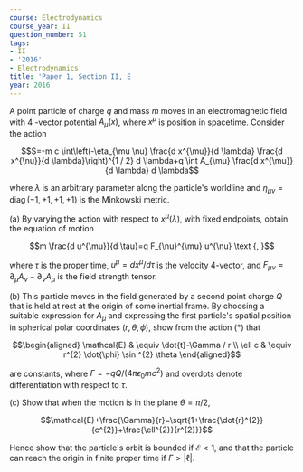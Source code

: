 ```yaml
---
course: Electrodynamics
course_year: II
question_number: 51
tags:
- II
- '2016'
- Electrodynamics
title: 'Paper 1, Section II, E '
year: 2016
---
```




A point particle of charge $q$ and mass $m$ moves in an electromagnetic field with 4 -vector potential $A_{\mu}(x)$, where $x^{\mu}$ is position in spacetime. Consider the action

$$S=-m c \int\left(-\eta_{\mu \nu} \frac{d x^{\mu}}{d \lambda} \frac{d x^{\nu}}{d \lambda}\right)^{1 / 2} d \lambda+q \int A_{\mu} \frac{d x^{\mu}}{d \lambda} d \lambda$$

where $\lambda$ is an arbitrary parameter along the particle's worldline and $\eta_{\mu \nu}=\operatorname{diag}(-1,+1,+1,+1)$ is the Minkowski metric.

(a) By varying the action with respect to $x^{\mu}(\lambda)$, with fixed endpoints, obtain the equation of motion

$$m \frac{d u^{\mu}}{d \tau}=q F_{\nu}^{\mu} u^{\nu} \text {, }$$

where $\tau$ is the proper time, $u^{\mu}=d x^{\mu} / d \tau$ is the velocity 4-vector, and $F_{\mu \nu}=\partial_{\mu} A_{\nu}-\partial_{\nu} A_{\mu}$ is the field strength tensor.

(b) This particle moves in the field generated by a second point charge $Q$ that is held at rest at the origin of some inertial frame. By choosing a suitable expression for $A_{\mu}$ and expressing the first particle's spatial position in spherical polar coordinates $(r, \theta, \phi)$, show from the action $(*)$ that

$$\begin{aligned}
\mathcal{E} & \equiv \dot{t}-\Gamma / r \\
\ell c & \equiv r^{2} \dot{\phi} \sin ^{2} \theta
\end{aligned}$$

are constants, where $\Gamma=-q Q /\left(4 \pi \epsilon_{0} m c^{2}\right)$ and overdots denote differentiation with respect to $\tau$.

(c) Show that when the motion is in the plane $\theta=\pi / 2$,

$$\mathcal{E}+\frac{\Gamma}{r}=\sqrt{1+\frac{\dot{r}^{2}}{c^{2}}+\frac{\ell^{2}}{r^{2}}}$$

Hence show that the particle's orbit is bounded if $\mathcal{E}<1$, and that the particle can reach the origin in finite proper time if $\Gamma>|\ell|$.
